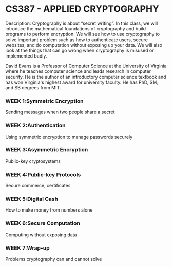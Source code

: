 ﻿# CS387 - APPLIED CRYPTOGRAPHY

Description: Cryptography is about “secret writing”. In this class, we will introduce the mathematical foundations of cryptography and build programs to perform encryption. We will see how to use cryptography to solve important problem such as how to authenticate users, secure websites, and do computation without exposing up your data. We will also look at the things that can go wrong when cryptography is misused or implemented badly.


David Evans is a Professor of Computer Science at the University of Virginia where he teaches computer science and leads research in computer security. He is the author of an introductory computer science textbook and has won Virginia's highest award for university faculty. He has PhD, SM, and SB degrees from MIT.  

### WEEK 1:Symmetric Encryption
Sending messages when two people share a secret
### WEEK 2:Authentication
Using symmetric encryption to manage passwords securely
### WEEK 3:Asymmetric Encryption
Public-key cryptosystems
### WEEK 4:Public-key Protocols
Secure commerce, certificates
### WEEK 5:Digital Cash
How to make money from numbers alone
### WEEK 6:Secure Computation
Computing without exposing data
### WEEK 7:Wrap-up
Problems cryptography can and cannot solve